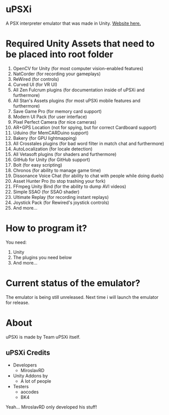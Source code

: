 # uPSXi
A PSX interpreter emulator that was made in Unity. [Website here.](https://miroslavrd.itch.io/upsxi)
# Required Unity Assets that need to be placed into root folder
1. OpenCV for Unity (for most computer vision-enabled features)
2. NatCorder (for recording your gameplays)
3. ReWired (for controls)
4. Curved UI (for VR UI)
5. All Zen Fulcrum plugins (for documentation inside of uPSXi and furthermore)
6. All Stan's Assets plugins (for most uPSXi mobile features and furthermore)
7. Save Game Pro (for memory card support)
8. Modern UI Pack (for user interface)
9. Pixel Perfect Camera (for nice cameras)
10. AR+GPS Location (not for spying, but for correct Cardboard support)
11. Uduino (for MemCARDuino support)
12. Bakery (for GPU lightmapping)
13. All Crosstales plugins (for bad word filter in match chat and furthermore)
14. AutoLocalization (for locale detection)
15. All Vetasoft plugins (for shaders and furthermore)
16. GitHub for Unity (for GitHub support)
17. Bolt (for easy scripting)
18. Chronos (for ability to manage game time)
19. Dissonance Voice Chat (for ability to chat with people while doing duels)
20. Asset Hunter Pro (to stop trashing your fork)
21. FFmpeg Unity Bind (for the ability to dump AVI videos)
22. Simple SSAO (for SSAO shader)
23. Ultimate Replay (for recording instant replays)
24. Joystick Pack (for Rewired's joystick controls)
25. And more...
# How to program it?
You need:
1. Unity
2. The plugins you need below
3. And more...
# Current status of the emulator?
The emulator is being still unreleased. Next time i will launch the emulator for release.
# About
uPSXi is made by Team uPSXi itself.

## uPSXi Credits
* Developers
  * MiroslavRD
* Unity Addons by
  * A lot of people
* Testers
  * aocodes
  * BK4

Yeah... MiroslavRD only developed his stuff!
